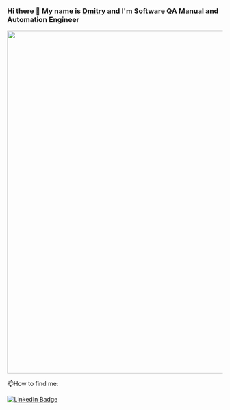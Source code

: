 ### Hi there 👋 My  name is [Dmitry](https://www.linkedin.com/in/pavlovdima/) and I'm Software QA Manual and Automation Engineer


<img src="https://user-images.githubusercontent.com/118790874/204936475-59bb73ce-49a8-44c4-9d9c-7b1f9f8cf96e.gif" width="800">

:mailbox:How to find me:<div id="badges"> <a href="https://www.linkedin.com/in/pavlovdima/"> <img src="https://img.shields.io/badge/LinkedIn-blue?style=for-the-badge&logo=linkedin&logoColor=white" alt="LinkedIn Badge"/> </a>
  
<!--
**PavlovDima/PavlovDima** is a ✨ _special_ ✨ repository because its `README.md` (this file) appears on your GitHub profile.

Here are some ideas to get you started:

- 🔭 I’m currently working on ...
- 🌱 I’m currently learning ...
- 👯 I’m looking to collaborate on ...
- 🤔 I’m looking for help with ...
- 💬 Ask me about ...
- 📫 How to reach me: ...
- 😄 Pronouns: ...
- ⚡ Fun fact: ...
-->
